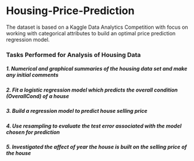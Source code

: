# Housing-Price-Prediction
The dataset is based on a Kaggle Data Analytics Competition with focus on working with categorical attributes to build an optimal price prediction regression model.

### Tasks Performed for Analysis of Housing Data

##### 1. Numerical and graphical summaries of the housing data set and make any initial comments
##### 2. Fit a logistic regression model which predicts the overall condition (OverallCond) of a house
##### 3. Build a regression model to predict house selling price
##### 4. Use resampling to evaluate the test error associated with the model chosen for prediction
##### 5. Investigated the affect of year the house is built on the selling price of the house
